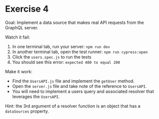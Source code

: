 # Exercise 4

Goal: Implement a data source that makes real API requests from the GraphQL server.

Watch it fail:
1. In one terminal tab, run your server: `npm run dev`
2. In another terminal tab, open the test runner: `npm run cypress:open`
3. Click the `users.spec.js` to run the tests
4. You should see this error: `expected 400 to equal 200`

Make it work:
- Find the `UsersAPI.js` file and implement the `getUser` method.
- Open the `server.js` file and take note of the reference to `UsersAPI`.
- You will need to implement a users query and associated resolver that leverages the `UsersAPI`.

Hint: the 3rd argument of a resolver function is an object that has a `dataSources` property.
